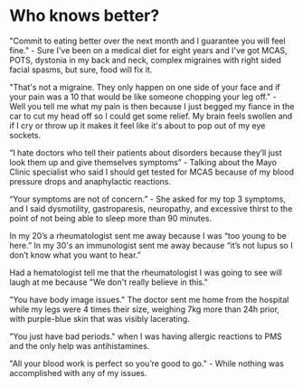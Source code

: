 # Who knows better?

"Commit to eating better over the next month and I guarantee you will feel fine." - Sure I've been on a medical diet for eight years and I've got MCAS, POTS, dystonia in my back and neck, complex migraines with right sided facial spasms, but sure, food will fix it.

"That's not a migraine. They only happen on one side of your face and if your pain was a 10 that would be like someone chopping your leg off." - Well you tell me what my pain is then because I just begged my fiance in the car to cut my head off so I could get some relief. My brain feels swollen and if I cry or throw up it makes it feel like it's about to pop out of my eye sockets.

“I hate doctors who tell their patients about disorders because they’ll just look them up and give themselves symptoms” - Talking about the Mayo Clinic specialist who said I should get tested for MCAS because of my blood pressure drops and anaphylactic reactions.

“Your symptoms are not of concern.” - She asked for my top 3 symptoms, and I said dysmotility, gastroparesis, neuropathy, and excessive thirst to the point of not being able to sleep more than 90 minutes.

In my 20’s a rheumatologist sent me away because I was “too young to be here.” In my 30's an immunologist sent me away because “it’s not lupus so I don’t know what you want to hear.”

Had a hematologist tell me that the rheumatologist I was going to see will laugh at me because "We don't really believe in this."

"You have body image issues." The doctor sent me home from the hospital while my legs were 4 times their size, weighing 7kg more than 24h prior, with purple-blue skin that was visibly lacerating.

"You just have bad periods." when I was having allergic reactions to PMS and the only help was antihistamines.

"All your blood work is perfect so you’re good to go." - While nothing was accomplished with any of my issues.
